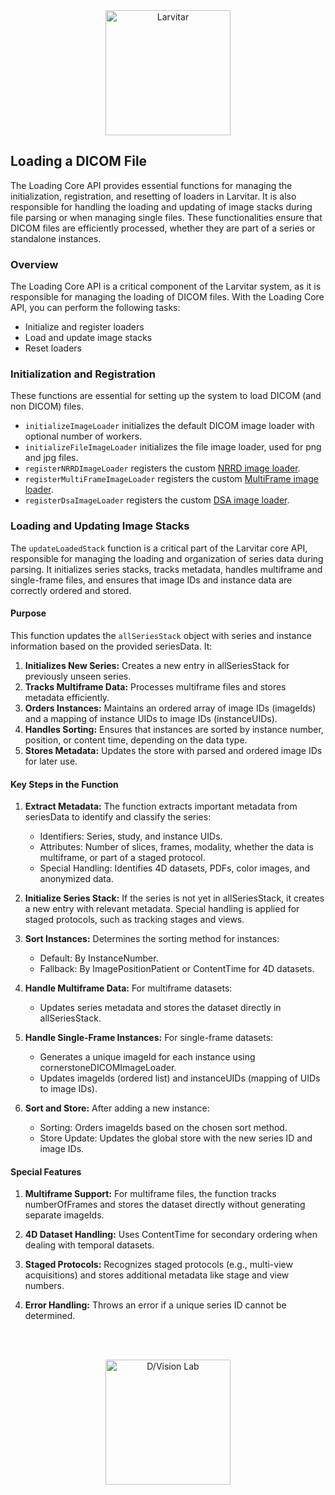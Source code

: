<div style="text-align: center;">
    <img src="https://assets.pokemon.com/assets/cms2/img/pokedex/full/246.png" alt="Larvitar" height="200" />
</div>

## Loading a DICOM File

The Loading Core API provides essential functions for managing the initialization, registration, and resetting of loaders in Larvitar. It is also responsible for handling the loading and updating of image stacks during file parsing or when managing single files. These functionalities ensure that DICOM files are efficiently processed, whether they are part of a series or standalone instances.

### Overview

The Loading Core API is a critical component of the Larvitar system, as it is responsible for managing the loading of DICOM files. 
With the Loading Core API, you can perform the following tasks:
- Initialize and register loaders
- Load and update image stacks
- Reset loaders

### Initialization and Registration

These functions are essential for setting up the system to load DICOM (and non DICOM) files.
- `initializeImageLoader` initializes the default DICOM image loader with optional number of workers.
- `initializeFileImageLoader` initializes the file image loader, used for png and jpg files.
- `registerNRRDImageLoader` registers the custom [NRRD image loader](../api/modules/loaders/nrrdLoader.md).
- `registerMultiFrameImageLoader` registers the custom [MultiFrame image loader](../api/modules/loaders/multiframeLoader.md).
- `registerDsaImageLoader` registers the custom [DSA image loader](../api/modules/loaders/dsaImageLoader.md).

### Loading and Updating Image Stacks

The `updateLoadedStack` function is a critical part of the Larvitar core API, responsible for managing the loading and organization of series data during parsing. It initializes series stacks, tracks metadata, handles multiframe and single-frame files, and ensures that image IDs and instance data are correctly ordered and stored.

#### Purpose

This function updates the `allSeriesStack` object with series and instance information based on the provided seriesData. It:

1. **Initializes New Series:** Creates a new entry in allSeriesStack for previously unseen series.
2. **Tracks Multiframe Data:** Processes multiframe files and stores metadata efficiently.
3. **Orders Instances:** Maintains an ordered array of image IDs (imageIds) and a mapping of instance UIDs to image IDs (instanceUIDs).
4. **Handles Sorting:** Ensures that instances are sorted by instance number, position, or content time, depending on the data type.
5. **Stores Metadata:** Updates the store with parsed and ordered image IDs for later use.

#### Key Steps in the Function

1. **Extract Metadata:** The function extracts important metadata from seriesData to identify and classify the series:
   - Identifiers: Series, study, and instance UIDs.
   - Attributes: Number of slices, frames, modality, whether the data is multiframe, or part of a staged protocol.
   - Special Handling: Identifies 4D datasets, PDFs, color images, and anonymized data.
  
2. **Initialize Series Stack:** If the series is not yet in allSeriesStack, it creates a new entry with relevant metadata. Special handling is applied for staged protocols, such as tracking stages and views.

3. **Sort Instances:** Determines the sorting method for instances:
   - Default: By InstanceNumber.
   - Fallback: By ImagePositionPatient or ContentTime for 4D datasets.

4. **Handle Multiframe Data:** For multiframe datasets:
   - Updates series metadata and stores the dataset directly in allSeriesStack.

5. **Handle Single-Frame Instances:** For single-frame datasets:
   - Generates a unique imageId for each instance using cornerstoneDICOMImageLoader.
   - Updates imageIds (ordered list) and instanceUIDs (mapping of UIDs to image IDs).

6. **Sort and Store:** After adding a new instance:
   - Sorting: Orders imageIds based on the chosen sort method.
   - Store Update: Updates the global store with the new series ID and image IDs.


#### Special Features

1. **Multiframe Support:** For multiframe files, the function tracks numberOfFrames and stores the dataset directly without generating separate imageIds.

2. **4D Dataset Handling:** Uses ContentTime for secondary ordering when dealing with temporal datasets.

3. **Staged Protocols:** Recognizes staged protocols (e.g., multi-view acquisitions) and stores additional metadata like stage and view numbers.

4. **Error Handling:** Throws an error if a unique series ID cannot be determined.
   
<br></br>

<div style="text-align: center;">
    <img src="https://press.r1-it.storage.cloud.it/logo_trasparent.png" alt="D/Vision Lab" height="200" />
</div>
